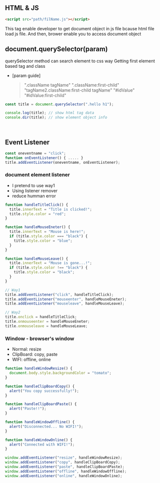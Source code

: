 ## HTML & JS
```html
<script src="path/filName.js"></script>
```
This tag enable developer to get document object in js file
bcause html file load js file.
And then, brower enable you to access document object

## document.querySelector(param)
querySelector method can search element to css way
Getting first element based tag and class
* [param guide]
  > ".className tagName"
  > ".className:first-child"
  > "tagName2.className:first-child tagName"
  > "#idValue"
  > "#idValue:first-child"
```js
const title = document.querySelector(".hello h1");

console.log(title); // show html tag data
console.dir(title); // show element object info
```
<br>

## Event Listener
```js
const oneventname = "click";
function onEventListener() { ..... }
title.addEventListener(oneventname, onEventListener);
```
### document element listener
- I pretend to use way1
- Using listener remover
- reduce humman error
```js
function handleTitleClick() {
  title.innerText = "Title is clicked!";
  title.style.color = "red";
}

function handleMouseEneter() {
  title.innerText = "Mouse is here!";
  if (title.style.color === "black") {
    title.style.color = "blue";
  }
}

function handleMouseLeave() {
  title.innerText = "Mouse is gone...!";
  if (title.style.color !== "black") {
    title.style.color = "black";
  }
}

// Way1
title.addEventListener("click", handleTitleClick);
title.addEventListener("mouseenter", handleMouseEneter);
title.addEventListener("mouseleave", handleMouseLeave);

// Way2
title.onclick = handleTitleClick;
title.onmouseenter = handleMouseEneter;
title.onmouseleave = handleMouseLeave;
```

### Window - browser's window
- Normal: resize
- ClipBoard: copy, paste
- WIFI: offline, online
```js
function handleWindowResize() {
  document.body.style.backgroundColor = "tomato";
}

function handleClipBoardCopy() {
  alert("You copy successfully!");
}

function handleClipBoardPaste() {
  alert("Paste!!");
}

function handleWindowOffline() {
  alert("Disconnected... No WIFI!");
}

function handleWindowOnline() {
  alert("Connected with WIFI!");
}

window.addEventListener("resize", handleWindowResize);
window.addEventListener("copy", handleClipBoardCopy);
window.addEventListener("paste", handleClipBoardPaste);
window.addEventListener("offline", handleWindowOffline);
window.addEventListener("online", handleWindowOnline);
```
